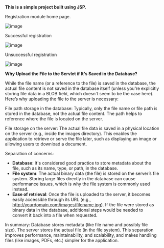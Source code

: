 <b>﻿This is a simple project built using JSP.</b>

Registration module home page.

![image](https://github.com/user-attachments/assets/ab04812e-fe23-452e-8d27-8c8ae5b30aec)

Successful registration

![image](https://github.com/user-attachments/assets/9ad7d184-6083-4e16-aa7d-53277cc13449)

Unsuccessful registration

![image](https://github.com/user-attachments/assets/544cfb2e-c244-4de4-99c4-b26acac28c75)

<p align="justify">

<b>Why Upload the File to the Servlet if It's Saved in the Database?</b>

While the file name (or a reference to the file) is saved in the database, the actual file content is not saved in the database itself (unless you're explicitly storing file data in a BLOB field, which doesn't seem to be the case here). Here’s why uploading the file to the server is necessary:

File path storage in the database: Typically, only the file name or file path is stored in the database, not the actual file content. The path helps to reference where the file is located on the server.

File storage on the server: The actual file data is saved in a physical location on the server (e.g., inside the images directory). This enables the application to retrieve or serve the file later, such as displaying an image or allowing users to download a document.


Separation of concerns:

- **Database**: It's considered good practice to store metadata about the file, such as its name, type, or path, in the database.
- **File system**: The actual binary data (the file) is stored on the server’s file system. Storing large files directly in the database can cause performance issues, which is why the file system is commonly used instead.
- **Ease of retrieval**: Once the file is uploaded to the server, it becomes easily accessible through its URL (e.g., http://yourdomain.com/images/filename.jpg). If the file were stored as binary data in the database, additional steps would be needed to convert it back into a file when requested.

In summary:
Database stores metadata (like file name and possibly file size).
The server stores the actual file (in the file system).
This separation improves performance, maintainability, and scalability, and makes handling files (like images, PDFs, etc.) simpler for the application.
</p>
